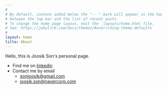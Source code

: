 ```yaml
---
#
# By default, content added below the "---" mark will appear in the home page
# between the top bar and the list of recent posts.
# To change the home page layout, edit the _layouts/home.html file.
# See: https://jekyllrb.com/docs/themes/#overriding-theme-defaults
#
layout: home
title: About
---
```


Hello, this is Joosik Son's personal page. 

* Find me on [linkedin](https://www.linkedin.com/in/sonjoosik/)
* Contact me by email
  * [sonjoosik@gmail.com](mailto://sonjoosik@gmail.com) 
  * [joosik.son@navercorp.com](mailto://joosik.son@navercorp.com)
